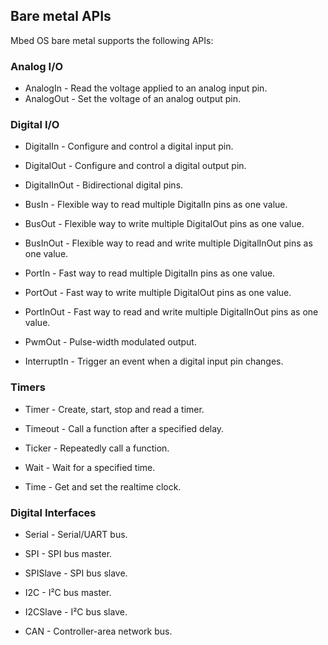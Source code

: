 ## Bare metal APIs

Mbed OS bare metal supports the following APIs:

<h3 id="analog-i-o">Analog I/O</h3>

- AnalogIn - Read the voltage applied to an analog input pin.
- AnalogOut - Set the voltage of an analog output pin.

<h3 id="digital-i-o">Digital I/O</h3>

- DigitalIn - Configure and control a digital input pin.
- DigitalOut - Configure and control a digital output pin.
- DigitalInOut - Bidirectional digital pins.

- BusIn - Flexible way to read multiple DigitalIn pins as one value.
- BusOut - Flexible way to write multiple DigitalOut pins as one value.
- BusInOut - Flexible way to read and write multiple DigitalInOut pins as one value.

- PortIn - Fast way to read multiple DigitalIn pins as one value.
- PortOut - Fast way to write multiple DigitalOut pins as one value.
- PortInOut - Fast way to read and write multiple DigitalInOut pins as one value.

- PwmOut - Pulse-width modulated output.

- InterruptIn - Trigger an event when a digital input pin changes.

<h3 id="timers">Timers</h3>

- Timer - Create, start, stop and read a timer.
- Timeout - Call a function after a specified delay.
- Ticker - Repeatedly call a function.

- Wait - Wait for a specified time.
- Time - Get and set the realtime clock.

<h3 id="digital-interfaces">Digital Interfaces</h3>

- Serial - Serial/UART bus.

- SPI - SPI bus master.
- SPISlave - SPI bus slave.

- I2C - I²C bus master.
- I2CSlave - I²C bus slave.

- CAN - Controller-area network bus.
